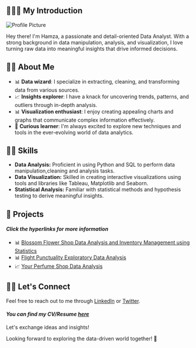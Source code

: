 ## 🙋🏻‍♂️ My Introduction 

![Profile Picture](https://media.licdn.com/dms/image/D4D16AQEMeZ6hRcufmw/profile-displaybackgroundimage-shrink_350_1400/0/1691317807963?e=1697068800&v=beta&t=aGmTmSS4AMq2okvH1YxwxkVroFg1wkywMd0X4psh1no)

Hey there! I'm Hamza, a passionate and detail-oriented Data Analyst. With a strong background in data manipulation, analysis, and visualization, I love turning raw data into meaningful insights that drive informed decisions.

## 👋🏻 About Me 

- 📊 **Data wizard**: I specialize in extracting, cleaning, and transforming data from various sources.
- 📈 **Insights explorer**: I have a knack for uncovering trends, patterns, and outliers through in-depth analysis.
- 📊 **Visualization enthusiast**: I enjoy creating appealing charts and graphs that communicate complex information effectively.
- 🧠 **Curious learner**: I'm always excited to explore new techniques and tools in the ever-evolving world of data analytics.

## 💪🏻 Skills 

- **Data Analysis:** Proficient in using Python and SQL to perform data manipulation,cleaning and analysis tasks.
- **Data Visualization:** Skilled in creating interactive visualizations using tools and libraries like Tableau, Matplotlib and Seaborn.
- **Statistical Analysis:** Familiar with statistical methods and hypothesis testing to derive meaningful insights.

## 📂 Projects
#### *Click the hyperlinks for more information*
- 📊 [Blossom Flower Shop Data Analysis and Inventory Management using Statistics](https://github.com/hamzaafzalv/Blossom_Flower_Shop)
- 📊 [Flight Punctuality Exploratory Data Analysis](https://github.com/hamzaafzalv/Flight_Punctuality_EDA)
- 📈 [Your Perfume Shop Data Analysis](https://github.com/hamzaafzalv/your_perfume_shop)

## 🤝🏻 Let's Connect
Feel free to reach out to me through [LinkedIn](https://www.linkedin.com/in/hamzaafzalv/) or [Twitter](https://twitter.com/hamzaav1). 
#### *You can find my CV/Resume [here](https://drive.google.com/file/d/19iCHiiEFhYFppNkKQNA_sSMmXVAgOqf6/view?usp=sharing)*
Let's exchange ideas and insights!

Looking forward to exploring the data-driven world together! 🚀
